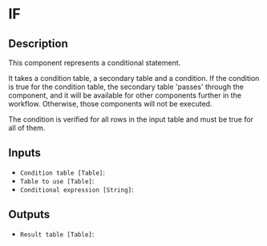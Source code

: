 
# IF
## Description

 This component represents a conditional statement.

 It takes a condition table, a secondary table and a condition.
 If the condition is true for the condition table, the secondary table 'passes' through the component,
 and it will be available for other components further in the workflow. Otherwise, those components
 will not be executed.

 The condition is verified for all rows in the input table and must be true for all of them.
 
## Inputs
* `Condition table [Table]`: 
* `Table to use [Table]`: 
* `Conditional expression [String]`: 

## Outputs
* `Result table [Table]`: 
